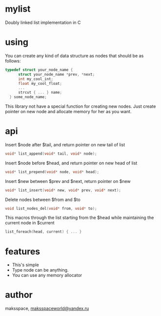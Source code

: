 # mylist
Doubly linked list implementation in C
# using
You can create any kind of data structure as nodes that should be as follows:
 ```C
 typedef struct your_node_name {
       struct your_node_name *prev, *next;
       int my_cool_int;
       float my_cool_float;
       ...
       strcut { ... } name;
   } some_node_name;
 ```
This library  not have a special function for creating new nodes. Just create pointer on new node and allocate memory for her as you want.

 # api
 Insert $node after $tail, and return pointer on new tail of list
 ```C
 void* list_append(void* tail, void* node);
 ```
 Insert $node before $head, and return pointer on new head of list
  ```C
void* list_prepend(void* node, void* head);
 ```
 Insert $new between $prev and $next, return pointer on $new
 ```C
void* list_insert(void* new, void* prev, void* next);
 ```
 Delete nodes between $from and $to
 ```C
void list_nodes_del(void* from, void* to);
 ```
This macros through the list starting from the $head while maintaining the current node in $current
 ```C
list_foreach(head, current) { ... }
```
# features
- This's simple
- Type node can be anything.
- You can use any memory allocator

# author
maksspace, maksspaceworld@yandex.ru